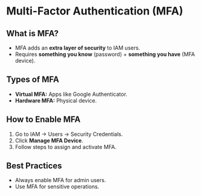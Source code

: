 # Multi-Factor Authentication (MFA)

## What is MFA?
- MFA adds an **extra layer of security** to IAM users.
- Requires **something you know** (password) + **something you have** (MFA device).

## Types of MFA
- **Virtual MFA:** Apps like Google Authenticator.
- **Hardware MFA:** Physical device.

## How to Enable MFA
1. Go to IAM → Users → Security Credentials.
2. Click **Manage MFA Device**.
3. Follow steps to assign and activate MFA.

## Best Practices
- Always enable MFA for admin users.
- Use MFA for sensitive operations.
